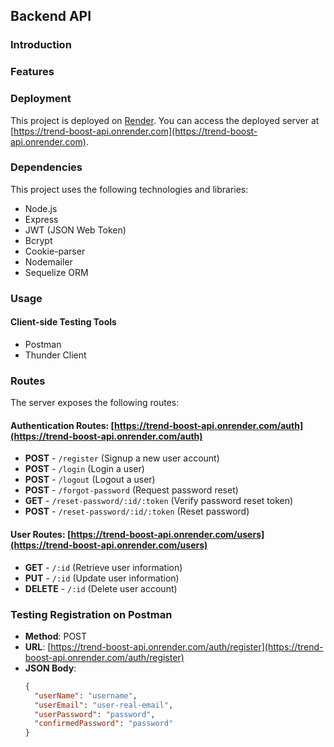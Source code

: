 ﻿## Backend API

### Introduction

### Features


### Deployment

This project is deployed on [Render](https://render.com/). You can access the deployed server at [https://trend-boost-api.onrender.com](https://trend-boost-api.onrender.com).

### Dependencies

This project uses the following technologies and libraries:
- Node.js
- Express
- JWT (JSON Web Token)
- Bcrypt
- Cookie-parser
- Nodemailer
- Sequelize ORM

### Usage

#### Client-side Testing Tools

- Postman
- Thunder Client

### Routes

The server exposes the following routes:

#### Authentication Routes: [https://trend-boost-api.onrender.com/auth](https://trend-boost-api.onrender.com/auth)
- **POST** - `/register` (Signup a new user account)
- **POST** - `/login` (Login a user)
- **POST** - `/logout` (Logout a user)
- **POST** - `/forgot-password` (Request password reset)
- **GET** - `/reset-password/:id/:token` (Verify password reset token)
- **POST** - `/reset-password/:id/:token` (Reset password)

#### User Routes: [https://trend-boost-api.onrender.com/users](https://trend-boost-api.onrender.com/users)
- **GET** - `/:id` (Retrieve user information)
- **PUT** - `/:id` (Update user information)
- **DELETE** - `/:id` (Delete user account)

### Testing Registration on Postman

- **Method**: POST
- **URL**: [https://trend-boost-api.onrender.com/auth/register](https://trend-boost-api.onrender.com/auth/register)
- **JSON Body**:
  ```json
  {
    "userName": "username",
    "userEmail": "user-real-email",
    "userPassword": "password",
    "confirmedPassword": "password"
  }
